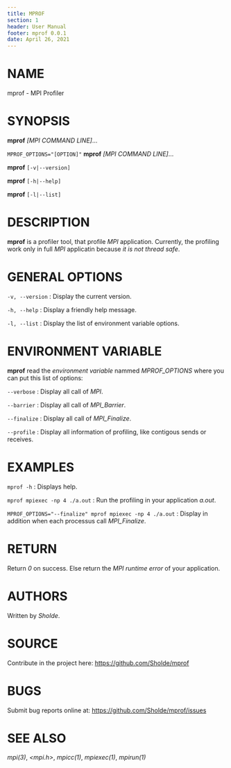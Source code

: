 ```yaml
---
title: MPROF
section: 1
header: User Manual
footer: mprof 0.0.1
date: April 26, 2021
---
```


# NAME

mprof - MPI Profiler

# SYNOPSIS

**mprof** *[MPI COMMAND LINE]*...

`MPROF_OPTIONS="[OPTION]"` **mprof** *[MPI COMMAND LINE]*...

**mprof** `[-v|--version]`

**mprof** `[-h|--help]`

**mprof** `[-l|--list]`

# DESCRIPTION

**mprof** is a profiler tool, that profile *MPI* application. Currently, the
profiling work only in full *MPI* applicatin because *it is not thread safe*.

# GENERAL OPTIONS

`-v, --version`
: Display the current version.

`-h, --help`
: Display a friendly help message.

`-l, --list`
: Display the list of environment variable options.

# ENVIRONMENT VARIABLE

**mprof** read the *environment variable* nammed *MPROF_OPTIONS* where you can
put this list of options:

`--verbose`
: Display all call of *MPI*.

`--barrier`
: Display all call of *MPI_Barrier*.

`--finalize`
: Display all call of *MPI_Finalize*.

`--profile`
: Display all information of profiling, like contigous sends or receives.

# EXAMPLES

`mprof -h`
: Displays help.

`mprof mpiexec -np 4 ./a.out`
: Run the profiling in your application *a.out*.

`MPROF_OPTIONS="--finalize" mprof mpiexec -np 4 ./a.out`
: Display in addition when each processus call *MPI_Finalize*.

# RETURN

Return *0* on success. Else return the *MPI runtime error* of your application.

# AUTHORS

Written by *Sholde*.

# SOURCE

Contribute in the project here: <https://github.com/Sholde/mprof>

# BUGS

Submit bug reports online at: <https://github.com/Sholde/mprof/issues>

# SEE ALSO

*mpi(3)*, *<mpi.h>*, *mpicc(1)*, *mpiexec(1)*, *mpirun(1)*

